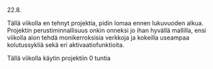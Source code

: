 22.8.

Tällä viikolla en tehnyt projektia, pidin lomaa ennen lukuvuoden alkua. Projektin perustiminnallisuus onkin onneksi jo ihan hyvällä mallilla, ensi viikolla aion tehdä monikerroksisia verkkoja ja kokeilla useampaa kolutussykliä sekä eri aktivaatiofunktioita.


Tällä viikolla käytin projektiin 0 tuntia
